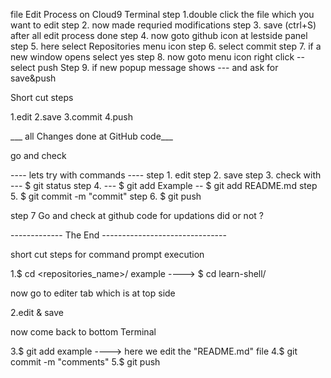 file Edit Process on Cloud9 Terminal
step 1.double click the file which you want to edit
step 2. now made requried modifications
step 3. save (ctrl+S) after all edit process done 
step 4. now goto github icon at lestside panel
step 5. here select Repositories menu icon
step 6. select commit
step 7. if a new window opens select yes
step 8. now goto menu icon right click -- select push
Step 9. if new popup message shows --- and ask for save&push


Short cut steps

1.edit
2.save
3.commit
4.push

___  all Changes done at GitHub code___

go and check 

---- lets try with  commands ----
step 1. edit
step 2. save
step 3. check with ---   $ git status
step 4. ---              $ git add <filename which is we modified or edited >
                         Example --   $ git add README.md
step 5. $ git commit -m  "commit"
step 6. $ git push

step 7 Go and check at github code for updations did or not ?

------------- The End -------------------------------

short cut  steps for command prompt execution

1.$ cd <repositories_name>/      example  ----> $ cd learn-shell/

now go to editer tab which is at top side 

2.edit & save

 now come back to bottom Terminal
 
3.$ git add <Name of the file which we edited now > example ----> here we edit the "README.md" file
4.$ git commit -m  "comments"
5.$ git push
